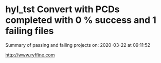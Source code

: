 # hyl_tst Convert with PCDs completed with 0 % success and 1 failing files

Summary of passing and failing projects on: 2020-03-22 at 09:11:52

http://www.ryffine.com
